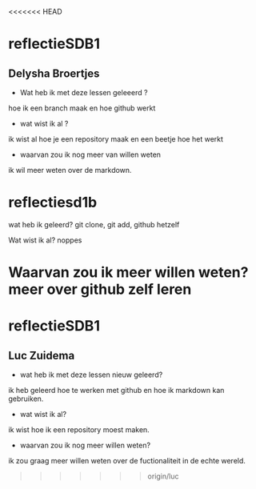<<<<<<< HEAD

# reflectieSDB1
## Delysha Broertjes 

+ Wat heb ik met deze lessen geleeerd ?

hoe ik een branch maak en hoe github werkt 

+ wat wist ik al ? 

ik wist al hoe je een repository maak en een beetje hoe het werkt 

+ waarvan zou ik nog meer van willen weten 

ik wil meer weten over de markdown. 

# reflectiesd1b
wat heb ik geleerd?
git clone, git add, github hetzelf

Wat wist ik al?
noppes

Waarvan zou ik meer willen weten?
meer over github zelf leren
=======
# reflectieSDB1

## Luc Zuidema

+ wat heb ik met deze lessen nieuw geleerd?

ik heb geleerd hoe te werken met github en hoe ik markdown kan gebruiken.

+ wat wist ik al?

ik wist hoe ik een repository moest maken.

+ waarvan zou ik nog meer willen weten?

ik zou graag meer willen weten over de fuctionaliteit in de echte wereld.
>>>>>>> origin/luc
